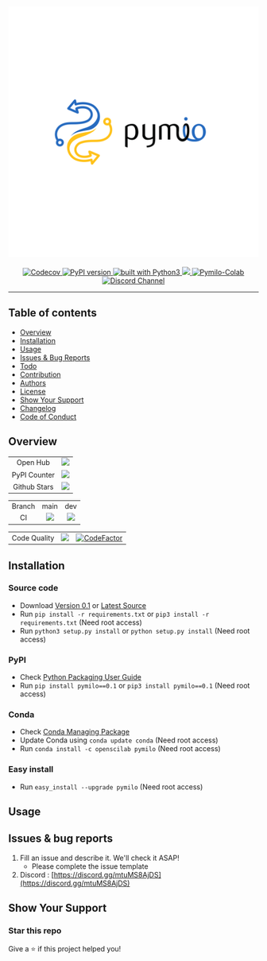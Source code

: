 <div align="center">
    <img src="https://github.com/openscilab/pymilo/raw/main/otherfiles/logo.png" width="550">
    <br/>
    <br/>
    <a href="https://codecov.io/gh/openscilab/pymilo">
        <img src="https://codecov.io/gh/openscilab/pymilo/branch/main/graph/badge.svg" alt="Codecov"/>
    </a>
    <a href="https://badge.fury.io/py/pymilo">
        <img src="https://badge.fury.io/py/pymilo.svg" alt="PyPI version" height="18">
    </a>
    <a href="https://www.python.org/">
        <img src="https://img.shields.io/badge/built%20with-Python3-green.svg" alt="built with Python3">
    </a>
    <a href="https://anaconda.org/openscilab/pymilo">
        <img src="https://anaconda.org/openscilab/pymilo/badges/version.svg">
    </a>
    <a href="https://colab.research.google.com/github/openscilab/pymilo/blob/main">
        <img src="https://colab.research.google.com/assets/colab-badge.svg" alt="Pymilo-Colab"/>
    </a>
    <a href="https://discord.gg/mtuMS8AjDS">
        <img src="https://img.shields.io/discord/1064533716615049236.svg" alt="Discord Channel">
    </a>
</div>

----------

## Table of contents

* [Overview](https://github.com/openscilab/pymilo#overview)
* [Installation](https://github.com/openscilab/pymilo#installation)
* [Usage](https://github.com/openscilab/pymilo#usage)
* [Issues & Bug Reports](https://github.com/openscilab/pymilo#issues--bug-reports)
* [Todo](https://github.com/openscilab/pymilo/blob/main/TODO.md)
* [Contribution](https://github.com/openscilab/pymilo/blob/main/.github/CONTRIBUTING.md)
* [Authors](https://github.com/openscilab/pymilo/blob/main/AUTHORS.md)
* [License](https://github.com/openscilab/pymilo/blob/main/LICENSE)
* [Show Your Support](https://github.com/openscilab/pymilo#show-your-support)
* [Changelog](https://github.com/openscilab/pymilo/blob/main/CHANGELOG.md)
* [Code of Conduct](https://github.com/openscilab/pymilo/blob/main/.github/CODE_OF_CONDUCT.md)


## Overview
<center>
    <table>
        <tr>
            <td align="center">Open Hub</td>
            <td align="center">
                <a href="https://www.openhub.net/p/pymilo">
                    <img src="https://www.openhub.net/p/pymilo/widgets/project_thin_badge.gif">
                </a>
            </td>
        </tr>
        <tr>
            <td align="center">PyPI Counter</td>
            <td align="center">
                <a href="http://pepy.tech/project/pymilo">
                    <img src="http://pepy.tech/badge/pymilo">
                </a>
            </td>
        </tr>
        <tr>
            <td align="center">Github Stars</td>
            <td align="center">
                <a href="https://github.com/openscilab/pymilo">
                    <img src="https://img.shields.io/github/stars/openscilab/pymilo.svg?style=social&label=Stars">
                </a>
            </td>
        </tr>
    </table>
</center>

<center>
    <table>
        <tr> 
            <td align="center">Branch</td>
            <td align="center">main</td>
            <td align="center">dev</td>
        </tr>
        <tr>
            <td align="center">CI</td>
            <td align="center">
                <img src="https://github.com/openscilab/pymilo/workflows/CI/badge.svg?branch=main">
            </td>
            <td align="center">
                <img src="https://github.com/openscilab/pymilo/workflows/CI/badge.svg?branch=dev">
                </td>
        </tr>
    </table>
</center>

<center>
    <table>
        <tr> 
            <td align="center">Code Quality</td>
            <td align="center">
                <a class="badge-align" href="https://www.codacy.com/app/openscilab/pymilo?utm_source=github.com&amp;utm_medium=referral&amp;utm_content=openscilab/pymilo&amp;utm_campaign=Badge_Grade">
                    <img src="https://api.codacy.com/project/badge/Grade/5d9463998a0040d09afc2b80c389365c"/>
                </a>
            </td>
            <td align="center">
                <a href="https://www.codefactor.io/repository/github/openscilab/pymilo/overview/dev">
                    <img src="https://www.codefactor.io/repository/github/openscilab/pymilo/badge/dev" alt="CodeFactor"/>
                </a>
            </td>
        </tr>
    </table>
</center>

## Installation

### Source code
- Download [Version 0.1](https://github.com/openscilab/pymilo/archive/v0.1.zip) or [Latest Source](https://github.com/openscilab/pymilo/archive/dev.zip)
- Run `pip install -r requirements.txt` or `pip3 install -r requirements.txt` (Need root access)
- Run `python3 setup.py install` or `python setup.py install` (Need root access)

### PyPI

- Check [Python Packaging User Guide](https://packaging.python.org/installing/)
- Run `pip install pymilo==0.1` or `pip3 install pymilo==0.1` (Need root access)

### Conda

- Check [Conda Managing Package](https://conda.io/)
- Update Conda using `conda update conda` (Need root access)
- Run `conda install -c openscilab pymilo` (Need root access)

### Easy install

- Run `easy_install --upgrade pymilo` (Need root access)


## Usage


## Issues & bug reports

1. Fill an issue and describe it. We'll check it ASAP!
    - Please complete the issue template
2. Discord : [https://discord.gg/mtuMS8AjDS](https://discord.gg/mtuMS8AjDS)


## Show Your Support


### Star this repo

Give a ⭐️ if this project helped you!


